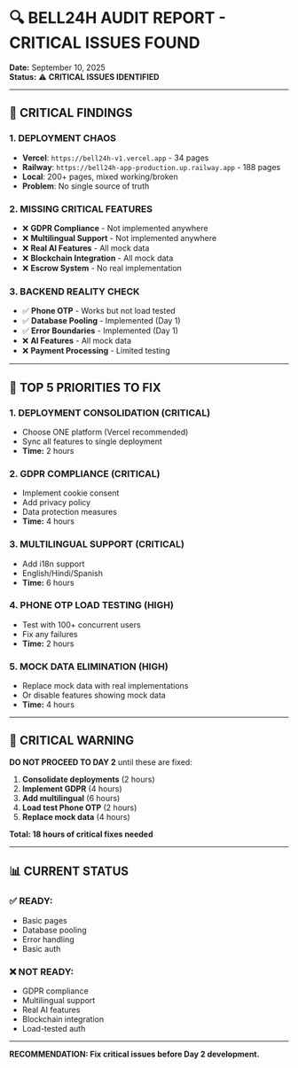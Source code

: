 # 🔍 **BELL24H AUDIT REPORT - CRITICAL ISSUES FOUND**

**Date:** September 10, 2025  
**Status:** ⚠️ **CRITICAL ISSUES IDENTIFIED**

---

## 🚨 **CRITICAL FINDINGS**

### **1. DEPLOYMENT CHAOS**
- **Vercel**: `https://bell24h-v1.vercel.app` - 34 pages
- **Railway**: `https://bell24h-app-production.up.railway.app` - 188 pages  
- **Local**: 200+ pages, mixed working/broken
- **Problem**: No single source of truth

### **2. MISSING CRITICAL FEATURES**
- ❌ **GDPR Compliance** - Not implemented anywhere
- ❌ **Multilingual Support** - Not implemented anywhere
- ❌ **Real AI Features** - All mock data
- ❌ **Blockchain Integration** - All mock data
- ❌ **Escrow System** - No real implementation

### **3. BACKEND REALITY CHECK**
- ✅ **Phone OTP** - Works but not load tested
- ✅ **Database Pooling** - Implemented (Day 1)
- ✅ **Error Boundaries** - Implemented (Day 1)
- ❌ **AI Features** - All mock data
- ❌ **Payment Processing** - Limited testing

---

## 🎯 **TOP 5 PRIORITIES TO FIX**

### **1. DEPLOYMENT CONSOLIDATION (CRITICAL)**
- Choose ONE platform (Vercel recommended)
- Sync all features to single deployment
- **Time:** 2 hours

### **2. GDPR COMPLIANCE (CRITICAL)**
- Implement cookie consent
- Add privacy policy
- Data protection measures
- **Time:** 4 hours

### **3. MULTILINGUAL SUPPORT (CRITICAL)**
- Add i18n support
- English/Hindi/Spanish
- **Time:** 6 hours

### **4. PHONE OTP LOAD TESTING (HIGH)**
- Test with 100+ concurrent users
- Fix any failures
- **Time:** 2 hours

### **5. MOCK DATA ELIMINATION (HIGH)**
- Replace mock data with real implementations
- Or disable features showing mock data
- **Time:** 4 hours

---

## 🚨 **CRITICAL WARNING**

**DO NOT PROCEED TO DAY 2** until these are fixed:

1. **Consolidate deployments** (2 hours)
2. **Implement GDPR** (4 hours)  
3. **Add multilingual** (6 hours)
4. **Load test Phone OTP** (2 hours)
5. **Replace mock data** (4 hours)

**Total: 18 hours of critical fixes needed**

---

## 📊 **CURRENT STATUS**

### **✅ READY:**
- Basic pages
- Database pooling
- Error handling
- Basic auth

### **❌ NOT READY:**
- GDPR compliance
- Multilingual support
- Real AI features
- Blockchain integration
- Load-tested auth

---

**RECOMMENDATION: Fix critical issues before Day 2 development.**
